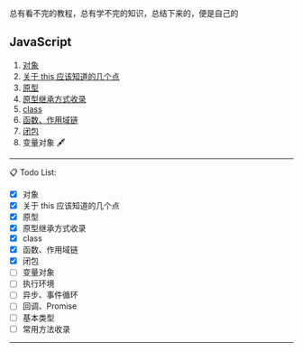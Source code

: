 
总有看不完的教程，总有学不完的知识，总结下来的，便是自己的

## JavaScript

1. [对象](https://github.com/KaronAmI/blog/issues/20)
2. [关于 this 应该知道的几个点](https://github.com/KaronAmI/blog/issues/21)
3. [原型](https://github.com/KaronAmI/blog/issues/22)
4. [原型继承方式收录](https://github.com/KaronAmI/blog/issues/23)
5. [class](https://github.com/KaronAmI/blog/issues/24)
6. [函数、作用域链](https://github.com/KaronAmI/blog/issues/25)
7. [闭包](https://github.com/KaronAmI/blog/issues/26)
8. 变量对象 🖋

---

📋 Todo List:

- [x] 对象
- [x] 关于 this 应该知道的几个点
- [x] 原型
- [x] 原型继承方式收录
- [x] class
- [x] 函数、作用域链
- [x] 闭包
- [ ] 变量对象
- [ ] 执行环境
- [ ] 异步、事件循环
- [ ] 回调、Promise
- [ ] 基本类型
- [ ] 常用方法收录

---
